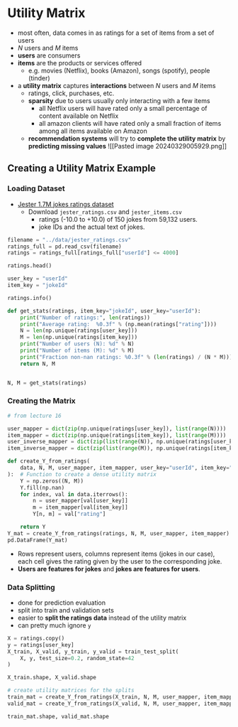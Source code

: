 # Utility Matrix
- most often, data comes in as ratings for a set of items from a set of users
- $N$ users and $M$ items
- **users** are consumers
- **items** are the products or services offered
    - e.g. movies (Netflix), books (Amazon), songs (spotify), people (tinder) 
- a **utility matrix** captures **interactions** between $N$ users and $M$ items
	- ratings, click, purchases, etc.
	- **sparsity** due to users usually only interacting with a few items
		- all Netflix users will have rated only a small percentage of content available on Netflix
	    - all amazon clients will have rated only a small fraction of items among all items available on Amazon
	- **recommendation systems** will try to **complete the utility matrix** by **predicting missing values**
![[Pasted image 20240329005929.png]]
## Creating a Utility Matrix Example
### Loading Dataset
- [Jester 1.7M jokes ratings dataset](https://www.kaggle.com/datasets/vikashrajluhaniwal/jester-17m-jokes-ratings-dataset/data)
	- Download `jester_ratings.csv` and `jester_items.csv`
		- ratings (-10.0 to +10.0) of 150 jokes from 59,132 users. 
		- joke IDs and the actual text of jokes. 
```python
filename = "../data/jester_ratings.csv"
ratings_full = pd.read_csv(filename)
ratings = ratings_full[ratings_full["userId"] <= 4000]

ratings.head()

user_key = "userId"
item_key = "jokeId"

ratings.info()

def get_stats(ratings, item_key="jokeId", user_key="userId"):
    print("Number of ratings:", len(ratings))
    print("Average rating:  %0.3f" % (np.mean(ratings["rating"])))
    N = len(np.unique(ratings[user_key]))
    M = len(np.unique(ratings[item_key]))
    print("Number of users (N): %d" % N)
    print("Number of items (M): %d" % M)
    print("Fraction non-nan ratings: %0.3f" % (len(ratings) / (N * M)))
    return N, M


N, M = get_stats(ratings)
```
### Creating the Matrix
```python
# from lecture 16

user_mapper = dict(zip(np.unique(ratings[user_key]), list(range(N))))
item_mapper = dict(zip(np.unique(ratings[item_key]), list(range(M))))
user_inverse_mapper = dict(zip(list(range(N)), np.unique(ratings[user_key])))
item_inverse_mapper = dict(zip(list(range(M)), np.unique(ratings[item_key])))

def create_Y_from_ratings(
    data, N, M, user_mapper, item_mapper, user_key="userId", item_key="jokeId"
):  # Function to create a dense utility matrix
    Y = np.zeros((N, M))
    Y.fill(np.nan)
    for index, val in data.iterrows():
        n = user_mapper[val[user_key]]
        m = item_mapper[val[item_key]]
        Y[n, m] = val["rating"]

    return Y
Y_mat = create_Y_from_ratings(ratings, N, M, user_mapper, item_mapper)
pd.DataFrame(Y_mat)
```
- Rows represent users, columns represent items (jokes in our case), each cell gives the rating given by the user to the corresponding joke. 
- **Users are features for jokes** and **jokes are features for users**.
### Data Splitting
- done for prediction evaluation
- split into train and validation sets
- easier to **split the ratings data** instead of the utility matrix
- can pretty much ignore `y`
```python
X = ratings.copy()
y = ratings[user_key]
X_train, X_valid, y_train, y_valid = train_test_split(
    X, y, test_size=0.2, random_state=42
)

X_train.shape, X_valid.shape

# create utility matrices for the splits
train_mat = create_Y_from_ratings(X_train, N, M, user_mapper, item_mapper)
valid_mat = create_Y_from_ratings(X_valid, N, M, user_mapper, item_mapper)

train_mat.shape, valid_mat.shape
```

